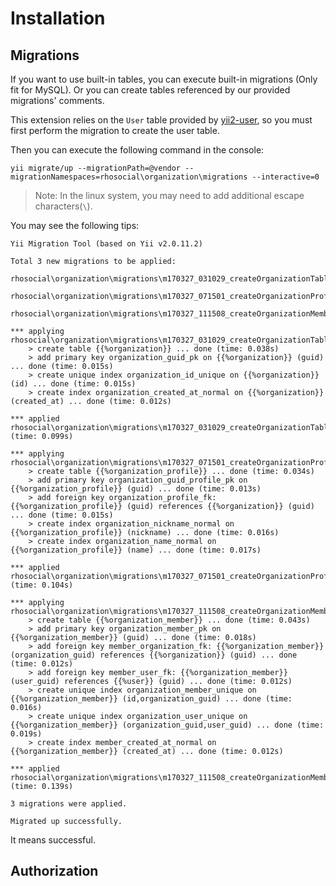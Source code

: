 # Installation

## Migrations

If you want to use built-in tables, you can execute built-in migrations (Only fit for MySQL).
Or you can create tables referenced by our provided migrations' comments.

This extension relies on the `User` table provided by [yii2-user](https://github.com/rhosocial/yii2-user),
so you must first perform the migration to create the user table.

Then you can execute the following command in the console:
```
yii migrate/up --migrationPath=@vendor --migrationNamespaces=rhosocial\organization\migrations --interactive=0
```

> Note: In the linux system, you may need to add additional escape characters(`\`).

You may see the following tips:
~~~
Yii Migration Tool (based on Yii v2.0.11.2)

Total 3 new migrations to be applied:
	rhosocial\organization\migrations\m170327_031029_createOrganizationTable
	rhosocial\organization\migrations\m170327_071501_createOrganizationProfileTable
	rhosocial\organization\migrations\m170327_111508_createOrganizationMemberTable

*** applying rhosocial\organization\migrations\m170327_031029_createOrganizationTable
    > create table {{%organization}} ... done (time: 0.038s)
    > add primary key organization_guid_pk on {{%organization}} (guid) ... done (time: 0.015s)
    > create unique index organization_id_unique on {{%organization}} (id) ... done (time: 0.015s)
    > create index organization_created_at_normal on {{%organization}} (created_at) ... done (time: 0.012s)

*** applied rhosocial\organization\migrations\m170327_031029_createOrganizationTable (time: 0.099s)

*** applying rhosocial\organization\migrations\m170327_071501_createOrganizationProfileTable
    > create table {{%organization_profile}} ... done (time: 0.034s)
    > add primary key organization_guid_profile_pk on {{%organization_profile}} (guid) ... done (time: 0.013s)
    > add foreign key organization_profile_fk: {{%organization_profile}} (guid) references {{%organization}} (guid) ... done (time: 0.015s)
    > create index organization_nickname_normal on {{%organization_profile}} (nickname) ... done (time: 0.016s)
    > create index organization_name_normal on {{%organization_profile}} (name) ... done (time: 0.017s)

*** applied rhosocial\organization\migrations\m170327_071501_createOrganizationProfileTable (time: 0.104s)

*** applying rhosocial\organization\migrations\m170327_111508_createOrganizationMemberTable
    > create table {{%organization_member}} ... done (time: 0.043s)
    > add primary key organization_member_pk on {{%organization_member}} (guid) ... done (time: 0.018s)
    > add foreign key member_organization_fk: {{%organization_member}} (organization_guid) references {{%organization}} (guid) ... done (time: 0.012s)
    > add foreign key member_user_fk: {{%organization_member}} (user_guid) references {{%user}} (guid) ... done (time: 0.012s)
    > create unique index organization_member_unique on {{%organization_member}} (id,organization_guid) ... done (time: 0.016s)
    > create unique index organization_user_unique on {{%organization_member}} (organization_guid,user_guid) ... done (time: 0.019s)
    > create index member_created_at_normal on {{%organization_member}} (created_at) ... done (time: 0.012s)

*** applied rhosocial\organization\migrations\m170327_111508_createOrganizationMemberTable (time: 0.139s)

3 migrations were applied.

Migrated up successfully.
~~~

It means successful.

## Authorization
